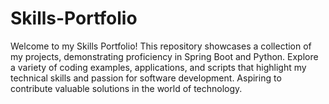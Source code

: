 # Skills-Portfolio
Welcome to my Skills Portfolio! This repository showcases a collection of my projects, demonstrating proficiency in Spring Boot and Python. Explore a variety of coding examples, applications, and scripts that highlight my technical skills and passion for software development. Aspiring to contribute valuable solutions in the world of technology.
